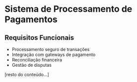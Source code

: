 # Sistema de Processamento de Pagamentos

## Requisitos Funcionais

- Processamento seguro de transações
- Integração com gateways de pagamento
- Reconciliação financeira
- Gestão de disputas

[resto do conteúdo...]